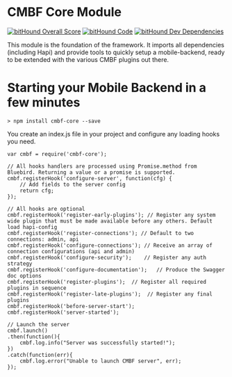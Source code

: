 # CMBF Core Module

[![bitHound Overall Score](https://www.bithound.io/github/Covistra/covistra-core/badges/score.svg)](https://www.bithound.io/github/Covistra/covistra-core)
[![bitHound Code](https://www.bithound.io/github/Covistra/covistra-core/badges/code.svg)](https://www.bithound.io/github/Covistra/covistra-core)
[![bitHound Dev Dependencies](https://www.bithound.io/github/Covistra/covistra-core/badges/devDependencies.svg)](https://www.bithound.io/github/Covistra/covistra-core/master/dependencies/npm)

This module is the foundation of the framework. It imports all dependencies (including Hapi) and provide tools to quickly
setup a mobile-backend, ready to be extended with the various CMBF plugins out there.

# Starting your Mobile Backend in a few minutes

```
> npm install cmbf-core --save
```

You create an index.js file in your project and configure any loading hooks you need.


    var cmbf = require('cmbf-core');

    // All hooks handlers are processed using Promise.method from Bluebird. Returning a value or a promise is supported.
    cmbf.registerHook('configure-server', function(cfg) {
        // Add fields to the server config
        return cfg;
    });

    // All hooks are optional
    cmbf.registerHook('register-early-plugins'); // Register any system wide plugin that must be made available before any others. Default load hapi-config
    cmbf.registerHook('register-connections'); // Default to two connections: admin, api
    cmbf.registerHook('configure-connections'); // Receive an array of connection configurations (api and admin)
    cmbf.registerHook('configure-security');    // Register any auth strategy
    cmbf.registerHook('configure-documentation');   // Produce the Swagger doc options
    cmbf.registerHook('register-plugins');  // Register all required plugins in sequence
    cmbf.registerHook('register-late-plugins');  // Register any final plugins
    cmbf.registerHook('before-server-start');
    cmbf.registerHook('server-started');

    // Launch the server
    cmbf.launch()
    .then(function(){
        cmbf.log.info("Server was successfully started!");
    })
    .catch(function(err){
        cmbf.log.error("Unable to launch CMBF server", err);
    });


